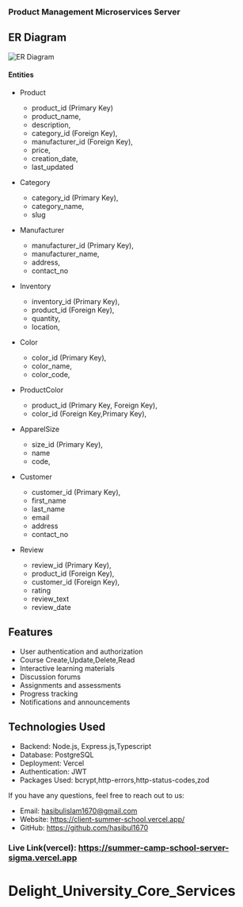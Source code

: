 ### Product Management Microservices Server

## ER Diagram

<img src="https://i.ibb.co/DVrc9fy/finallllll-drawio-1-drawio-1.png" alt="ER Diagram"></img>

#### Entities

- Product

  - product_id (Primary Key)
  - product_name,
  - description,
  - category_id (Foreign Key),
  - manufacturer_id (Foreign Key),
  - price,
  - creation_date,
  - last_updated

- Category
  - category_id (Primary Key),
  - category_name,
  - slug
- Manufacturer

  - manufacturer_id (Primary Key),
  - manufacturer_name,
  - address,
  - contact_no

- Inventory

  - inventory_id (Primary Key),
  - product_id (Foreign Key),
  - quantity,
  - location,

- Color

  - color_id (Primary Key),
  - color_name,
  - color_code,

- ProductColor

  - product_id (Primary Key, Foreign Key),
  - color_id (Foreign Key,Primary Key),

- ApparelSize

  - size_id (Primary Key),
  - name
  - code,

- Customer

  - customer_id (Primary Key),
  - first_name
  - last_name
  - email
  - address
  - contact_no

- Review
  - review_id (Primary Key),
  - product_id (Foreign Key),
  - customer_id (Foreign Key),
  - rating
  - review_text
  - review_date

## Features

- User authentication and authorization
- Course Create,Update,Delete,Read
- Interactive learning materials
- Discussion forums
- Assignments and assessments
- Progress tracking
- Notifications and announcements

## Technologies Used

- Backend: Node.js, Express.js,Typescript
- Database: PostgreSQL
- Deployment: Vercel
- Authentication: JWT
- Packages Used: bcrypt,http-errors,http-status-codes,zod

If you have any questions, feel free to reach out to us:

- Email: hasibulislam1670@gmail.com
- Website: https://client-summer-school.vercel.app/
- GitHub: https://github.com/hasibul1670

### Live Link(vercel): https://summer-camp-school-server-sigma.vercel.app

<!-- ### Application Routes:

#### student

- https://summer-camp-school-server-sigma.vercel.app/api/v1/students/create-students [POST]
- https://summer-camp-school-server-sigma.vercel.app/api/v1/students [get all users] (GET)
- https://summer-camp-school-server-sigma.vercel.app/api/v1/students/6497381fc9fbf4e29d55ee7f (get Single student) (GET)
- https://summer-camp-school-server-sigma.vercel.app/api/v1/students/6497381fc9fbf4e29d55ee7f (Update Single student) (PATCH)

#### instructor

- https://summer-camp-school-server-sigma.vercel.app/api/v1/instructors/create-Instructor [create an Instructor] [POST]
- https://summer-camp-school-server-sigma.vercel.app/api/v1/students/create-students [POST]
- https://summer-camp-school-server-sigma.vercel.app/api/v1/students/6497381fc9fbf4e29d55ee7f (get Single student) (GET)
- https://summer-camp-school-server-sigma.vercel.app/api/v1/students/6497381fc9fbf4e29d55ee7f (Update Single student) (PATCH)

#### courses

- https://summer-camp-school-server-sigma.vercel.app/api/v1/courses/create-courses [create a courses] (POST)
- https://summer-camp-school-server-sigma.vercel.app/api/v1/courses [get all courses] (GET)
- https://summer-camp-school-server-sigma.vercel.app/api/v1/courses/648ca42c17d2d4e64a734513 [create a single courses] (GET)
- https://summer-camp-school-server-sigma.vercel.app/api/v1/courses/648ca42c17d2d4e64a734513 [Update a single courses] (PATCH)
- https://summer-camp-school-server-sigma.vercel.app/api/v1/courses/648ca42c17d2d4e64a734513 [Delete a single courses] (DELETE)

#### Login

- https://summer-camp-school-server-sigma.vercel.app/api/v1/auth/login [Login] (POST)
- https://summer-camp-school-server-sigma.vercel.app/api/v1/auth/change-password (POST) -->
# Delight_University_Core_Services
